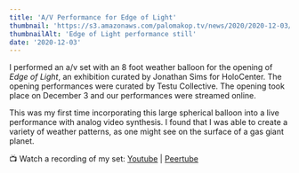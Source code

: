 ```yaml
---
title: 'A/V Performance for Edge of Light'
thumbnail: 'https://s3.amazonaws.com/palomakop.tv/news/2020/2020-12-03/edge_of_light_still.jpg'
thumbnailAlt: 'Edge of Light performance still'
date: '2020-12-03'
---
```


<p>
  I performed an a/v set with an 8 foot weather balloon for the opening of <i>Edge of Light</i>, an exhibition curated by Jonathan Sims for HoloCenter. The opening performances were curated by Testu Collective. The opening took place on December 3 and our performances were streamed online.
  </p>
<p>
  This was my first time incorporating this large spherical balloon into a live performance with analog video synthesis. I found that I was able to create a variety of weather patterns, as one might see on the surface of a gas giant planet.
  </p>
<p>
  📺 Watch a recording of my set: <a href="https://youtu.be/3Vii30QzmeI" rel="noopener" target="_blank">Youtube</a> | <a href="https://videos.scanlines.xyz/w/uJTa1bchqGCByWpQqDE7SS" rel="noopener" target="_blank">Peertube</a>
</p>
